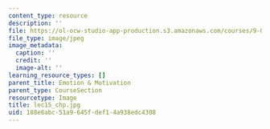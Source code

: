 ```yaml
---
content_type: resource
description: ''
file: https://ol-ocw-studio-app-production.s3.amazonaws.com/courses/9-00sc-introduction-to-psychology-fall-2011/188e6abc51a9645fdef14a938edc4308_lec15_chp.jpg
file_type: image/jpeg
image_metadata:
  caption: ''
  credit: ''
  image-alt: ''
learning_resource_types: []
parent_title: Emotion & Motivation
parent_type: CourseSection
resourcetype: Image
title: lec15_chp.jpg
uid: 188e6abc-51a9-645f-def1-4a938edc4308
---
```

